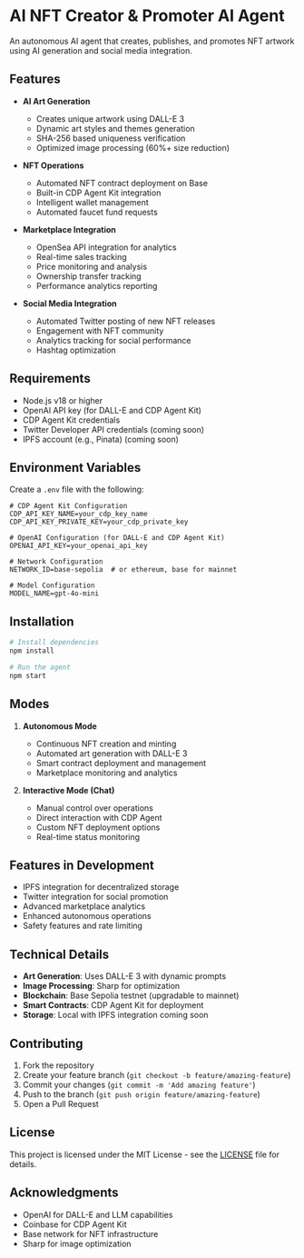 # AI NFT Creator & Promoter AI Agent

An autonomous AI agent that creates, publishes, and promotes NFT artwork using AI generation and social media integration.

## Features

- **AI Art Generation**
  - Creates unique artwork using DALL-E 3
  - Dynamic art styles and themes generation
  - SHA-256 based uniqueness verification
  - Optimized image processing (60%+ size reduction)

- **NFT Operations**
  - Automated NFT contract deployment on Base
  - Built-in CDP Agent Kit integration
  - Intelligent wallet management
  - Automated faucet fund requests

- **Marketplace Integration**
  - OpenSea API integration for analytics
  - Real-time sales tracking
  - Price monitoring and analysis
  - Ownership transfer tracking
  - Performance analytics reporting

- **Social Media Integration**
  - Automated Twitter posting of new NFT releases
  - Engagement with NFT community
  - Analytics tracking for social performance
  - Hashtag optimization

## Requirements

- Node.js v18 or higher
- OpenAI API key (for DALL-E and CDP Agent Kit)
- CDP Agent Kit credentials
- Twitter Developer API credentials (coming soon)
- IPFS account (e.g., Pinata) (coming soon)

## Environment Variables

Create a `.env` file with the following:

```env
# CDP Agent Kit Configuration
CDP_API_KEY_NAME=your_cdp_key_name
CDP_API_KEY_PRIVATE_KEY=your_cdp_private_key

# OpenAI Configuration (for DALL-E and CDP Agent Kit)
OPENAI_API_KEY=your_openai_api_key

# Network Configuration
NETWORK_ID=base-sepolia  # or ethereum, base for mainnet

# Model Configuration
MODEL_NAME=gpt-4o-mini
```

## Installation

```bash
# Install dependencies
npm install

# Run the agent
npm start
```

## Modes

1. **Autonomous Mode**
   - Continuous NFT creation and minting
   - Automated art generation with DALL-E 3
   - Smart contract deployment and management
   - Marketplace monitoring and analytics

2. **Interactive Mode (Chat)**
   - Manual control over operations
   - Direct interaction with CDP Agent
   - Custom NFT deployment options
   - Real-time status monitoring

## Features in Development

- IPFS integration for decentralized storage
- Twitter integration for social promotion
- Advanced marketplace analytics
- Enhanced autonomous operations
- Safety features and rate limiting

## Technical Details

- **Art Generation**: Uses DALL-E 3 with dynamic prompts
- **Image Processing**: Sharp for optimization
- **Blockchain**: Base Sepolia testnet (upgradable to mainnet)
- **Smart Contracts**: CDP Agent Kit for deployment
- **Storage**: Local with IPFS integration coming soon

## Contributing

1. Fork the repository
2. Create your feature branch (`git checkout -b feature/amazing-feature`)
3. Commit your changes (`git commit -m 'Add amazing feature'`)
4. Push to the branch (`git push origin feature/amazing-feature`)
5. Open a Pull Request

## License

This project is licensed under the MIT License - see the [LICENSE](LICENSE) file for details.

## Acknowledgments

- OpenAI for DALL-E and LLM capabilities
- Coinbase for CDP Agent Kit
- Base network for NFT infrastructure
- Sharp for image optimization
